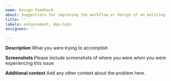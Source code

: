 ```yaml
---
name: Design Feedback
about: Suggestions for improving the workflow or design of an existing Hubs feature
title: ''
labels: enhancement, dpx-hubs
assignees: ''

---
```


**Description**
What you were trying to accomplish 

**Screenshots**
Please include screenshots of where you were when you were experiencing this issue

**Additional context**
Add any other context about the problem here.
